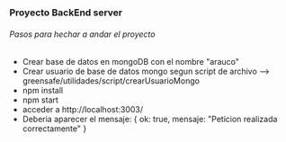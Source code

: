 ### Proyecto BackEnd server 

###### Pasos para hechar a andar el proyecto

* Crear base de datos en mongoDB con el nombre "arauco"
* Crear usuario de base de datos mongo segun script de archivo --> greensafe/utilidades/script/crearUsuarioMongo
* npm install
* npm start
* acceder a http://localhost:3003/ 
* Deberia aparecer el mensaje:
    {
        ok: true,
        mensaje: "Peticion realizada correctamente"
    }
